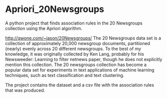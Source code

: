 # Apriori_20Newsgroups
A python project that finds association rules in the 20 Newsgroups collection using the Apriori algorithm.

http://qwone.com/~jason/20Newsgroups/
The 20 Newsgroups data set is a collection of approximately 20,000 newsgroup documents, 
partitioned (nearly) evenly across 20 different newsgroups. 
To the best of my knowledge, it was originally collected by Ken Lang, probably for his Newsweeder: 
Learning to filter netnews paper, though he does not explicitly mention this collection. 
The 20 newsgroups collection has become a popular data set for experiments in text applications of machine learning techniques, 
such as text classification and text clustering.

The project contains the dataset and a csv file with the association rules that was produced.
